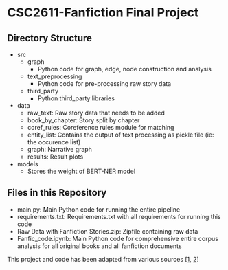 # CSC2611-Fanfiction Final Project

## Directory Structure
* src
	* graph
		* Python code for graph, edge, node construction and analysis
	* text_preprocessing
		* Python code for pre-processing raw story data
	* third_party
		* Python third_party libraries
* data
	- raw_text: Raw story data that needs to be added
	- book_by_chapter: Story split by chapter
	- coref_rules: Coreference rules module for matching
	- entity_list: Contains the output of text processing as pickle file (ie: the occurence list)
	- graph: Narrative graph
	- results: Result plots
* models
	* Stores the weight of BERT-NER model

## Files in this Repository
* main.py: Main Python code for running the entire pipeline
* requirements.txt: Requirements.txt with all requirements for running this code
* Raw Data with Fanfiction Stories.zip: Zipfile containing raw data
* Fanfic_code.ipynb: Main Python code for comprehensive entire corpus analysis for all original books and all fanfiction documents


This project and code has been adapted from various sources [[1](https://github.com/booknlp/booknlp), [2](https://github.com/dldk-gael/novel_story_building)] 
